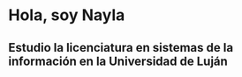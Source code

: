 # Hola, soy Nayla
## Estudio la licenciatura en sistemas de la información en la Universidad de Luján
